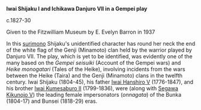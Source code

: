 **Iwai Shijaku I and Ichikawa Danjuro VII in a Gempei play**

c.1827-30  

Given to the Fitzwilliam Museum by E. Evelyn Barron in 1937

In this [surimono](/theme/surimono-and-special-printing-effects) Shijaku's unidentified character has round her neck the end of the white flag of the Genji (Minamoto) clan held by the warrior played by Danjuro VII. The play, which is yet to be identified, was evidently one of the many based on the _Gempei seisuiki_ (Account of the Gempei wars) and _Heike monogatari_ (Tales of the Heike), involving incidents from the wars between the Heike (Taira) and the Genji (Minamoto) clans in the twelfth century. Iwai Shijaku (1804-45), his father [Iwai Hanshiro V](textnovol1.htm) (1776-1847), and his brother [Iwai Kumesaburo II](/exhibition/group-19) (1799-1836), were (along with [Segawa Kikunojo V](/exhibition/group-7)) the leading female impersonators (_onnagata_) of the Bunka (1804-17) and Bunsei (1818-29) eras.
